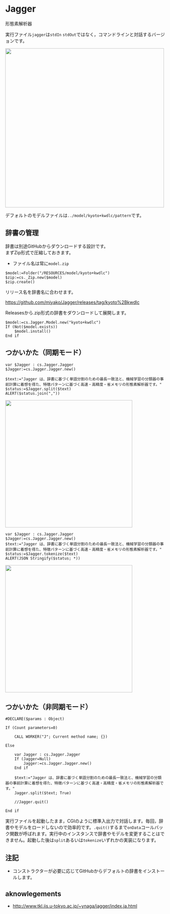 # Jagger
形態素解析器

実行ファイル`jagger`は`stdIn` `stdOut`ではなく，コマンドラインと対話するバージョンです。

<img src="https://github.com/user-attachments/assets/2426962a-b4ce-48a2-a029-78d4ea909db3" width=500 height=auto />

デフォルトのモデルファイルは`../model/kyoto+kwdlc/pattern`です。



 ## 辞書の管理

辞書は別途GitHubからダウンロードする設計です。  
まずZip形式で圧縮しておきます。  

* ファイル名は常に`model.zip`
  
```4d
$model:=Folder("/RESOURCES/model/kyoto+kwdlc")
$zip:=cs._Zip.new($model)
$zip.create()
```

リリース名を辞書名に合わせます。

https://github.com/miyako/Jagger/releases/tag/kyoto%2Bkwdlc

Releasesから.zip形式の辞書をダウンロードして展開します。

```4d
$model:=cs.Jagger.Model.new("kyoto+kwdlc")
If (Not($model.exists))
	$model.install()
End if
```

## つかいかた（同期モード）

```4d
var $Jagger : cs.Jagger.Jagger
$Jagger:=cs.Jagger.Jagger.new()

$text:="Jagger は、辞書に基づく単語分割のための最長一致法と、機械学習の分類器の事前計算に着想を得た、特徴パターンに基づく高速・高精度・省メモリの形態素解析器です。"
$status:=$Jagger.split($text)
ALERT($status.join(","))
```

<img src="https://github.com/user-attachments/assets/f7932cc1-8250-4aa0-b436-8418290fd094" width=400 height=auto />

```4d
var $Jagger : cs.Jagger.Jagger
$Jagger:=cs.Jagger.Jagger.new()
$text:="Jagger は、辞書に基づく単語分割のための最長一致法と、機械学習の分類器の事前計算に着想を得た、特徴パターンに基づく高速・高精度・省メモリの形態素解析器です。"
$status:=$Jagger.tokenize($text)
ALERT(JSON Stringify($status; *))
```

<img src="https://github.com/user-attachments/assets/f9c73247-5a62-4fb1-ae26-94a4d9091736" width=400 height=auto />

## つかいかた（非同期モード）

```4d
#DECLARE($params : Object)

If (Count parameters=0)
	
	CALL WORKER("J"; Current method name; {})
	
Else 
	
	var Jagger : cs.Jagger.Jagger
	If (Jagger=Null)
		Jagger:=cs.Jagger.Jagger.new()
	End if 
	
	$text:="Jagger は、辞書に基づく単語分割のための最長一致法と、機械学習の分類器の事前計算に着想を得た、特徴パターンに基づく高速・高精度・省メモリの形態素解析器です。"
	Jagger.split($text; True)
	
	//Jagger.quit()
	
End if
```

実行ファイルを起動したまま，CGIのように標準入出力で対話します。毎回，辞書やモデルをロードしないので効率的です。`.quit()`するまで`onData`コールバック関数が呼ばれます。実行中のインスタンスで辞書やモデルを変更することはできません。起動した後は`split`あるいは`tokenize`いずれかの実装になります。
## 注記

* コンストラクターが必要に応じてGitHubからデフォルトの辞書をインストールします。

## aknowlegements

* http://www.tkl.iis.u-tokyo.ac.jp/~ynaga/jagger/index.ja.html
